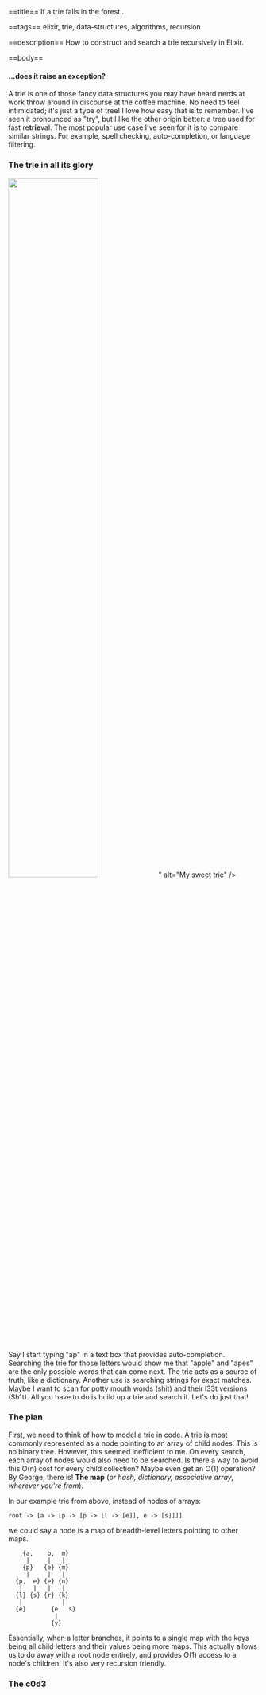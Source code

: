 ==title==
If a trie falls in the forest...

==tags==
elixir, trie, data-structures, algorithms, recursion

==description==
How to construct and search a trie recursively in Elixir.

==body==
#### ...does it raise an exception?

A trie is one of those fancy data structures you may have heard nerds at
work throw around in discourse at the coffee machine. No need to feel intimidated;
it's just a type of tree! I love how easy that is to remember. I've seen it
pronounced as "try", but I like the other origin
better: a tree used for fast re**trie**val. The most popular use case I've seen for it
is to compare similar strings. For example, spell checking, auto-completion, or
language filtering.

### The trie in all its glory
<div class="flex" style="justify-content:center;">
  <img class="md-image" style="width:60%;" src="<%= img_url.("trie.png") %>" alt="My sweet trie" />
</div>

Say I start typing "ap" in a text box that provides auto-completion. Searching
the trie for those letters would show me that
"apple" and "apes" are the only possible words that can come next. The trie acts
as a source of truth, like a dictionary. Another use is searching strings for exact
matches. Maybe I want to scan for potty mouth words (shit) and their l33t versions ($h1t).
All you have to do is build up a trie and search it. Let's do just that!

### The plan
First, we need to think of how to model a trie in code. A trie is most commonly represented
as a node pointing to an array of child nodes. This is no binary tree. However,
this seemed inefficient to me. On every search, each array of nodes would also need to
be searched. Is there a way to avoid this O(n) cost for every child collection?
Maybe even get an O(1) operation? By George, there is! **The map** (*or hash, dictionary,
associative array; wherever you're from*).

In our example trie from above, instead of nodes of arrays:

    root -> [a -> [p -> [p -> [l -> [e]], e -> [s]]]]
we could say a node is a map of breadth-level letters pointing to other maps.

        {a,    b,  m}
         |     |   |
        {p}   {e} {m}
         |     |   |
      {p,  e} {e} {n}
       |   |   |   |
      {l} {s} {r} {k}
       |           |
      {e}       {e,  s}
                 |
                {y}
Essentially, when a letter branches, it points to a single map with the keys
being all child letters and their values being more maps. This actually allows us
to do away with a root node entirely, and provides O(1) access to a node's children.
It's also very recursion friendly.

### The c0d3

